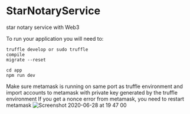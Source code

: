 # StarNotaryService
star notary service with Web3


To run your application you will need to:

 ```
 truffle develop or sudo truffle 
 compile
 migrate --reset

cd app
npm run dev
```

Make sure metamask is running on same port as truffle environment and import accounts to metamask with private key generated by the truffle environment
If you get a nonce error from metamask, you need to restart metamask
![Screenshot 2020-06-28 at 19 47 00](https://user-images.githubusercontent.com/17296281/85955693-46026e80-b978-11ea-915f-ff2d6d3f8248.png)

